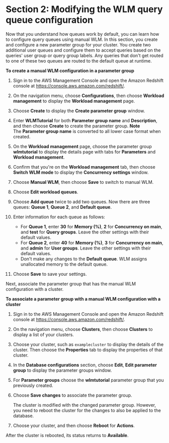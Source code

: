 # Section 2: Modifying the WLM query queue configuration<a name="tutorial-wlm-modifying-wlm-configuration"></a>

Now that you understand how queues work by default, you can learn how to configure query queues using manual WLM\. In this section, you create and configure a new parameter group for your cluster\. You create two additional user queues and configure them to accept queries based on the queries' user group or query group labels\. Any queries that don't get routed to one of these two queues are routed to the default queue at runtime\.

**To create a manual WLM configuration in a parameter group**

1. Sign in to the AWS Management Console and open the Amazon Redshift console at [https://console\.aws\.amazon\.com/redshift/](https://console.aws.amazon.com/redshift/)\.

1. On the navigation menu, choose **Configurations**, then choose **Workload management** to display the **Workload management** page\. 

1. Choose **Create** to display the **Create parameter group** window\. 

1. Enter **WLMTutorial** for both **Parameter group name** and **Description**, and then choose **Create** to create the parameter group\. 
**Note**  
The **Parameter group name** is converted to all lower case format when created\. 

1. On the **Workload management** page, choose the parameter group **wlmtutorial** to display the details page with tabs for **Parameters** and **Workload management**\. 

1. Confirm that you're on the **Workload management** tab, then choose **Switch WLM mode** to display the **Concurrency settings** window\. 

1. Choose **Manual WLM**, then choose **Save** to switch to manual WLM\. 

1. Choose **Edit workload queues**\. 

1. Choose **Add queue** twice to add two queues\. Now there are three queues: **Queue 1**, **Queue 2**, and **Default queue**\. 

1. Enter information for each queue as follows: 
   + For **Queue 1**, enter **30** for **Memory \(%\)**, **2** for **Concurrency on main**, and **test** for **Query groups**\. Leave the other settings with their default values\.
   + For **Queue 2**, enter **40** for **Memory \(%\)**, **3** for **Concurrency on main**, and **admin** for **User groups**\. Leave the other settings with their default values\.
   + Don't make any changes to the **Default queue**\. WLM assigns unallocated memory to the default queue\. 

1. Choose **Save** to save your settings\. 

Next, associate the parameter group that has the manual WLM configuration with a cluster\.

**To associate a parameter group with a manual WLM configuration with a cluster**

1. Sign in to the AWS Management Console and open the Amazon Redshift console at [https://console\.aws\.amazon\.com/redshift/](https://console.aws.amazon.com/redshift/)\.

1. On the navigation menu, choose **Clusters**, then choose **Clusters** to display a list of your clusters\. 

1. Choose your cluster, such as `examplecluster` to display the details of the cluster\. Then choose the **Properties** tab to display the properties of that cluster\. 

1. In the **Database configurations** section, choose **Edit**, **Edit parameter group** to display the parameter groups window\. 

1. For **Parameter groups** choose the **wlmtutorial** parameter group that you previously created\. 

1. Choose **Save changes** to associate the parameter group\. 

   The cluster is modified with the changed parameter group\. However, you need to reboot the cluster for the changes to also be applied to the database\.

1. Choose your cluster, and then choose **Reboot** for **Actions**\. 

After the cluster is rebooted, its status returns to **Available**\. 